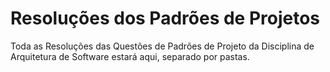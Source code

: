  # Resoluções dos Padrões de Projetos
 
Toda as Resoluções das Questões de Padrões de Projeto da Disciplina de Arquitetura de Software estará aqui, separado por pastas.
